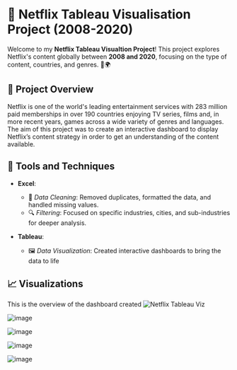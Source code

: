 # 🎥 Netflix Tableau Visualisation Project (2008-2020)

Welcome to my **Netflix Tableau Visualtion Project**! This project explores Netflix's content globally between **2008 and 2020**, focusing on the type of content, countries, and genres. 🎥🌍

## 🚀 Project Overview

Netflix is one of the world's leading entertainment services with 283 million paid memberships in over 190 countries enjoying TV series, films and, in more recent years, games across a wide variety of genres and languages.
The aim of this project was to create an interactive dashboard to display Netflix’s content strategy in order to get an understanding of the content available.

## 🔧 Tools and Techniques

- **Excel**:  
  - 🧹 *Data Cleaning*: Removed duplicates, formatted the data, and handled missing values.  
  - 🔍 *Filtering*: Focused on specific industries, cities, and sub-industries for deeper analysis.  

- **Tableau**:  
  - 🖼️ *Data Visualization*: Created interactive dashboards to bring the data to life

## 📈 Visualizations
This is the overview of the dashboard created
![Netflix Tableau Viz](https://github.com/user-attachments/assets/70c5ad82-1f0a-41c6-b2da-bd235df56d8a)

![image](https://github.com/user-attachments/assets/b0486520-1034-4d54-8c33-8191cf12e777)

![image](https://github.com/user-attachments/assets/091f3eb7-d1b0-43c0-a2f8-988c07786f3e)

![image](https://github.com/user-attachments/assets/2965684e-a781-4b72-8a99-ed55007cbdc6)

![image](https://github.com/user-attachments/assets/34f47e90-8bf0-4beb-a4cb-5f6173ea7b69)

